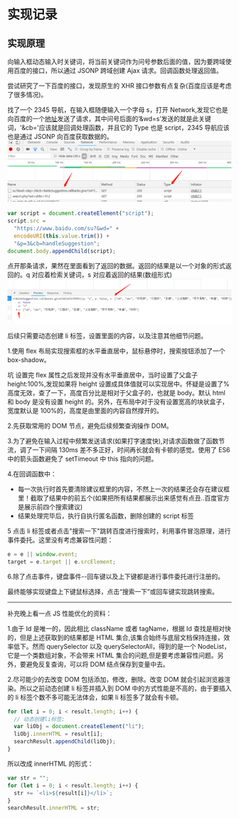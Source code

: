 # 实现记录

## 实现原理

向输入框动态输入时关键词，将当前关键词作为问号参数后面的值，因为要跨域使用百度的接口，所以通过 JSONP 跨域创建 Ajax 请求。回调函数处理返回值。

尝试研究了一下百度的接口，发现原生的 XHR 接口参数有点复杂(百度应该是考虑了很多情况)。

找了一个 2345 导航，在输入框随便输入一个字母 s，打开 Network,发现它也是向百度的一个[地址](https://www.baidu.com/su?&wd=s&p=3&cb=BaiduSuggestion.callbacks.give1541143176993&t=1541143189081)发送了请求，其中问号后面的‘&wd=s’发送的就是此关键词，'&cb='应该就是回调处理函数，并且它的 Type 也是 script，2345 导航应该也是通过 JSONP 向百度获取数据的。
![发送](./images/send.png)

```js
var script = document.createElement("script");
script.src =
  "https://www.baidu.com/su?&wd=" +
  encodeURI(this.value.trim()) +
  "&p=3&cb=handleSuggestion";
document.body.appendChild(script);
```

点开那条请求，果然在里面看到了返回的数据。返回的结果是以一个对象的形式返回的。q 对应着检索关键词，s 对应着返回的结果(数组形式)
![发送](./images/result.png)

后续只需要动态创建 li 标签，设置里面的内容，以及注意其他细节问题。

1.使用 flex 布局实现搜索框的水平垂直居中，鼠标悬停时，搜索按钮添加了一个 box-shadow。

坑 设置完 flex 属性之后发现并没有水平垂直居中，当时设置了父盒子 height:100%,发现如果将 height 设置成具体值就可以实现居中。怀疑是设置了%高度无效，查了一下，高度百分比是相对于父盒子的，也就是 body。默认 html 和 body 是没有设置 height 的。另外，在布局中对于没有设置宽高的块状盒子，宽度默认是 100%的，高度是由里面的内容自然撑开的。

2.先获取常用的 DOM 节点，避免后续频繁查询操作 DOM。

3.为了避免在输入过程中频繁发送请求(如果打字速度快),对请求函数做了函数节流，调了一下间隔 130ms 差不多正好，时间再长就会有卡顿的感觉。使用了 ES6 中的箭头函数避免了 setTimeout 中 this 指向的问题。

4.在回调函数中：

- 每一次执行时首先要清除建议框里的内容，不然上一次的结果还会存在建议框里！截取了结果中的前五个(如果把所有结果都展示出来感觉有点丑..百度官方是展示前四个搜索建议)
- 结果处理完毕后，执行自执行匿名函数，删除创建的 script 标签

5 点击 li 标签或者点击"搜索一下"跳转百度进行搜索时，利用事件冒泡原理，进行事件委托。这里没有考虑兼容性问题：

```js
e = e || window.event;
target = e.target || e.srcElement;
```

6.除了点击事件，键盘事件--回车键以及上下键都是进行事件委托进行注册的。

最终能够实现键盘上下键鼠标选择，点击“搜索一下”或回车键实现跳转搜索。

---

补充晚上看一点 JS 性能优化的资料：

1.由于 Id 是唯一的，因此相比 className 或者 tagName，根据 Id 查找是相对快的，但是上述获取到的结果都是 HTML 集合,该集合始终与底层文档保持连接，效率低下。然而 querySelector 以及 querySelectorAll，得到的是一个 NodeList，它是一个类数组对象，不会带来 HTML 集合的问题,但是要考虑兼容性问题。另外，要避免反复查询，可以将 DOM 结点保存到变量中去。

2.尽可能少的去改变 DOM 包括添加，修改，删除。改变 DOM 就会引起浏览器渲染。所以之前动态创建 li 标签并插入到 DOM 中的方式性能是不高的，由于要插入的 li 标签个数不多可能无法体会，如果 li 标签多了就会有卡顿。

```js
for (let i = 0; i < result.length; i++) {
  // 动态创建li标签;
  var liObj = document.createElement("li");
  liObj.innerHTML = result[i];
  searchResult.appendChild(liObj);
}
```

所以改成 innerHTML 的形式：

```js
var str = "";
for (let i = 0; i < result.length; i++) {
  str += `<li>${result[i]}</li>`;
}
searchResult.innerHTML = str;
```
